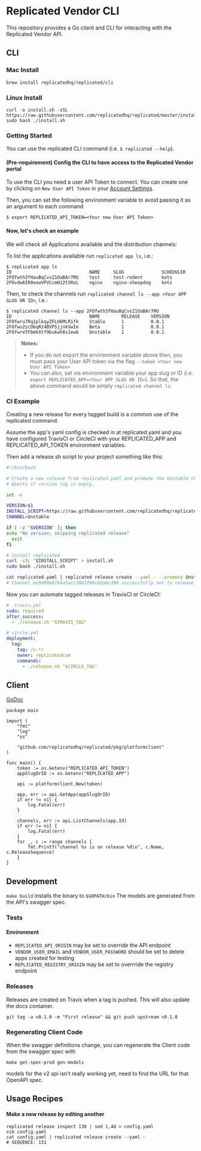 # Replicated Vendor CLI

This repository provides a Go client and CLI for interacting with the Replicated Vendor API.

## CLI


### Mac Install
```
brew install replicatedhq/replicated/cli
```

### Linux Install
```
curl -o install.sh -sSL https://raw.githubusercontent.com/replicatedhq/replicated/master/install.sh
sudo bash ./install.sh
```

### Getting Started

You can use the replicated CLI command (i.e. `$ replicated --help`). 

#### (Pre-requirement) Config the CLI to have access to the Replicated Vendor portal 

To use the CLI you need a user API Token to connect. You can create one by clicking on `New User API Token` in your 
[Account Settings](https://vendor.replicated.com/account-settings). 

Then, you can set the following environment variable to avoid passing it as an argument to each command

```shell
$ export REPLICATED_API_TOKEN=<Your new User API Token>
```

#### Now, let's check an example

We will check all Applications available and the distribution channels:

To list the applications available run `replicated app ls`, i.e.:

```shell
$ replicated app ls  
ID                             NAME     SLUG              SCHEDULER
2FOfwth3fHauBqCvsZ1OaBAr7MU    test     test-rodent       kots
2FOvdw6IR0oewVPVCcmH12tSRoL    nginx    nginx-sheepdog    kots
```

Then, to check the channels run `replicated channel ls --app <Your APP SLUG OR ID>`, i.e.:

```shell
$ replicated channel ls --app 2FOfwth3fHauBqCvsZ1OaBAr7MU
ID                             NAME        RELEASE    VERSION
2FOfwru7Rq1plkqyZFLH6MLR1fk    Stable      1          0.0.1
2FOfwu2zcDbqR24BVPSjjnkVwIe    Beta        1          0.0.1
2FOfwreTFbmkXtf9bukwh8s1ewb    Unstable    1          0.0.1
```

> **Notes:**
> - If you do not export the environment variable above then, you must pass your User API token via the flag `--token <Your new User API Token>`
> - You can also, set via environment variable your app slug or ID (i.e. `export REPLICATED_APP=<Your APP SLUG OR ID>`). So that, the above 
command would be simply `replicated channel ls`.

### CI Example
Creating a new release for every tagged build is a common use of the replicated command.

Assume the app's yaml config is checked in at replicated.yaml and you have configured TravisCI or CircleCI with your REPLICATED_APP and REPLICATED_API_TOKEN environment variables.

Then add  a release.sh script to your project something like this:

```bash
#!/bin/bash

# Create a new release from replicated.yaml and promote the Unstable channel to use it.
# Aborts if version tag is empty.

set -e

VERSION=$1
INSTALL_SCRIPT=https://raw.githubusercontent.com/replicatedhq/replicated/master/install.sh
CHANNEL=Unstable

if [ -z "$VERSION" ]; then
echo "No version; skipping replicated release"
  exit
fi

# install replicated
curl -sSL "$INSTALL_SCRIPT" > install.sh
sudo bash ./install.sh

cat replicated.yaml | replicated release create --yaml - --promote Unstable --version "$VERSION"
# Channel ee9d99e87b4a5acc2863f68cb2a0c390 successfully set to release 15
```

Now you can automate tagged releases in TravisCI or CircleCI:

```yaml
# .travis.yml
sudo: required
after_success:
  - ./release.sh "$TRAVIS_TAG"

```

```yaml
# circle.yml
deployment:
  tag:
    tag: /v.*/
    owner: replicatedcom
    commands:
      - ./release.sh "$CIRCLE_TAG"
```

## Client

[GoDoc](https://godoc.org/github.com/replicatedhq/replicated/client)

```golang
package main

import (
	"fmt"
	"log"
	"os"

	"github.com/replicatedhq/replicated/pkg/platformclient"
)

func main() {
	token := os.Getenv("REPLICATED_API_TOKEN")
	appSlugOrID := os.Getenv("REPLICATED_APP")

	api := platformclient.New(token)

	app, err := api.GetApp(appSlugOrID)
	if err != nil {
		log.Fatal(err)
	}

	channels, err := api.ListChannels(app.Id)
	if err != nil {
		log.Fatal(err)
	}
	for _, c := range channels {
		fmt.Printf("channel %s is on release %d\n", c.Name, c.ReleaseSequence)
	}
}
```

## Development
```make build``` installs the binary to ```$GOPATH/bin```
The models are generated from the API's swagger spec.

### Tests

#### Environment
* ```REPLICATED_API_ORIGIN``` may be set to override the API endpoint
* ```VENDOR_USER_EMAIL``` and ```VENDOR_USER_PASSWORD``` should be set to delete apps created for testing
* ```REPLICATED_REGISTRY_ORIGIN``` may be set to overrride the registry endpoint 

### Releases
Releases are created on Travis when a tag is pushed. This will also update the docs container.
```
git tag -a v0.1.0 -m "First release" && git push upstream v0.1.0
```

### Regenerating Client Code

When the swagger definitions change, you can regenerate the Client code from the swagger spec with

    make get-spec-prod gen-models

models for the v2 api isn't really working yet, need to find the URL for that OpenAPI spec.

## Usage Recipes

#### Make a new release by editing another
```
replicated release inspect 130 | sed 1,4d > config.yaml
vim config.yaml
cat config.yaml | replicated release create --yaml -
# SEQUENCE: 131
```
